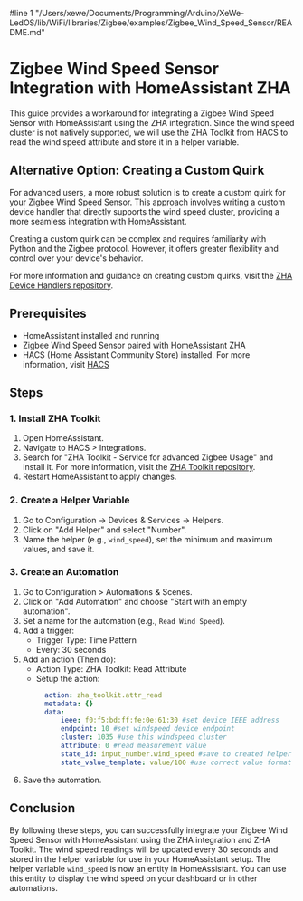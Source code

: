 #line 1 "/Users/xewe/Documents/Programming/Arduino/XeWe-LedOS/lib/WiFi/libraries/Zigbee/examples/Zigbee_Wind_Speed_Sensor/README.md"
# Zigbee Wind Speed Sensor Integration with HomeAssistant ZHA

This guide provides a workaround for integrating a Zigbee Wind Speed Sensor with HomeAssistant using the ZHA integration. Since the wind speed cluster is not natively supported, we will use the ZHA Toolkit from HACS to read the wind speed attribute and store it in a helper variable.
## Alternative Option: Creating a Custom Quirk

For advanced users, a more robust solution is to create a custom quirk for your Zigbee Wind Speed Sensor. This approach involves writing a custom device handler that directly supports the wind speed cluster, providing a more seamless integration with HomeAssistant.

Creating a custom quirk can be complex and requires familiarity with Python and the Zigbee protocol. However, it offers greater flexibility and control over your device's behavior.

For more information and guidance on creating custom quirks, visit the [ZHA Device Handlers repository](https://github.com/zigpy/zha-device-handlers/).

## Prerequisites

- HomeAssistant installed and running
- Zigbee Wind Speed Sensor paired with HomeAssistant ZHA
- HACS (Home Assistant Community Store) installed. For more information, visit [HACS](https://hacs.xyz)

## Steps

### 1. Install ZHA Toolkit

1. Open HomeAssistant.
2. Navigate to HACS > Integrations.
3. Search for "ZHA Toolkit - Service for advanced Zigbee Usage" and install it. For more information, visit the [ZHA Toolkit repository](https://github.com/mdeweerd/zha-toolkit).
4. Restart HomeAssistant to apply changes.

### 2. Create a Helper Variable

1. Go to Configuration -> Devices & Services -> Helpers.
2. Click on "Add Helper" and select "Number".
3. Name the helper (e.g., `wind_speed`), set the minimum and maximum values, and save it.

### 3. Create an Automation

1. Go to Configuration > Automations & Scenes.
2. Click on "Add Automation" and choose "Start with an empty automation".
3. Set a name for the automation (e.g., `Read Wind Speed`).
4. Add a trigger:
    - Trigger Type: Time Pattern
    - Every: 30 seconds
5. Add an action (Then do):
    - Action Type: ZHA Toolkit: Read Attribute
    - Setup the action:
      ```yaml
        action: zha_toolkit.attr_read
        metadata: {}
        data:
            ieee: f0:f5:bd:ff:fe:0e:61:30 #set device IEEE address
            endpoint: 10 #set windspeed device endpoint
            cluster: 1035 #use this windspeed cluster
            attribute: 0 #read measurement value
            state_id: input_number.wind_speed #save to created helper variable
            state_value_template: value/100 #use correct value format (convert u16 to float)
      ```
6. Save the automation.

## Conclusion

By following these steps, you can successfully integrate your Zigbee Wind Speed Sensor with HomeAssistant using the ZHA integration and ZHA Toolkit. The wind speed readings will be updated every 30 seconds and stored in the helper variable for use in your HomeAssistant setup.
The helper variable `wind_speed` is now an entity in HomeAssistant. You can use this entity to display the wind speed on your dashboard or in other automations.
